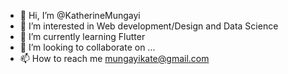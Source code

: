 - 👋 Hi, I’m @KatherineMungayi
- 👀 I’m interested in Web development/Design and Data Science
- 🌱 I’m currently learning Flutter
- 💞️ I’m looking to collaborate on ...
- 📫 How to reach me mungayikate@gmail.com

<!---
KatherineMungayi/KatherineMungayi is a ✨ special ✨ repository because its `README.md` (this file) appears on your GitHub profile.
You can click the Preview link to take a look at your changes.
--->
